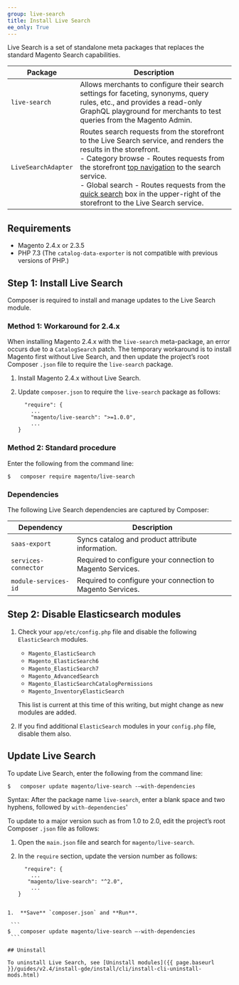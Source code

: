```yaml
---
group: live-search
title: Install Live Search
ee_only: True
---
```


Live Search is a set of standalone meta packages that replaces the standard Magento Search capabilities.

|**Package**|**Description**|
|---|---|
|`live-search`|Allows merchants to configure their search settings for faceting, synonyms, query rules, etc., and provides a read-only GraphQL playground for merchants to test queries from the Magento Admin. |
|`LiveSearchAdapter`|Routes search requests from the storefront to the Live Search service, and renders the results in the storefront. <br />- Category browse - Routes requests from the storefront [top navigation](https://docs.magento.com/user-guide/catalog/navigation-top.html) to the search service.<br />- Global search - Routes requests from the [quick search](https://docs.magento.com/user-guide/catalog/search-quick.html) box in the upper-right of the storefront to the Live Search service.|

## Requirements

- Magento 2.4.x or 2.3.5
- PHP 7.3 (The `catalog-data-exporter` is not compatible with previous versions of PHP.)

## Step 1: Install Live Search

Composer is required to install and manage updates to the Live Search module.

### Method 1: Workaround for 2.4.x

When installing Magento 2.4.x with the `live-search` meta-package, an error occurs due to a `CatalogSearch` patch. The temporary workaround is to install Magento first without Live Search, and then update the project’s root Composer `.json` file to require the `live-search` package.

1. Install Magento 2.4.x without Live Search.

1. Update `composer.json` to require the `live-search` package as follows:

    ```
      "require": {
        ...
        "magento/live-search": ">=1.0.0",
        ...
    }
   ```

### Method 2: Standard procedure

Enter the following from the command line:

```
$   composer require magento/live-search
```
### Dependencies

The following Live Search dependencies are captured by Composer:

|**Dependency**|**Description**|
|---|---|
|`saas-export`|Syncs catalog and product attribute information.|
|`services-connector`|Required to configure your connection to Magento Services.|
|`module-services-id`|Required to configure your connection to Magento Services.|

## Step 2: Disable Elasticsearch modules

1. Check your `app/etc/config.php` file and disable the following `ElasticSearch` modules.

   -  `Magento_ElasticSearch`
   -  `Magento_ElasticSearch6`
   -  `Magento_ElasticSearch7`
   -  `Magento_AdvancedSearch`
   -  `Magento_ElasticSearchCatalogPermissions`
   -  `Magento_InventoryElasticSearch`

   This list is current at this time of this writing, but might change as new modules are added.

1. If you find additional `ElasticSearch` modules in your `config.php` file, disable them also.

## Update Live Search

To update Live Search, enter the following from the command line:

```text
$   composer update magento/live-search -–with-dependencies
```

Syntax: After the package name `live-search`, enter a blank space and two hyphens, followed by `with-dependencies`'

To update to a major version such as from 1.0 to 2.0, edit the project’s root Composer `.json` file as follows:

1.  Open the `main.json` file and search for `magento/live-search`.

1.  In the `require` section, update the version number as follows:

    ```
      "require": {
        ...
       "magento/live-search": "^2.0",
        ...
    }
   ```

1.  **Save** `composer.json` and **Run**.

    ```
  $   composer update magento/live-search –-with-dependencies
    ```

## Uninstall

To uninstall Live Search, see [Uninstall modules]({{ page.baseurl }}/guides/v2.4/install-gde/install/cli/install-cli-uninstall-mods.html)
